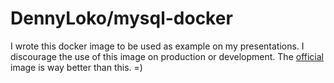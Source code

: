 # DennyLoko/mysql-docker
I wrote this docker image to be used as example on my presentations. I discourage the use of this image on production or development. The [official](https://hub.docker.com/_/mysql/) image is way better than this. =)
